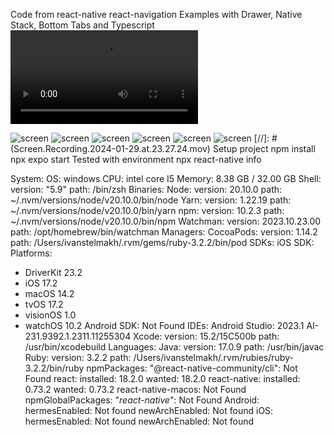 Code from react-native
react-navigation
Examples with Drawer, Native Stack, Bottom Tabs and Typescript
![screen](https://github.com/AndriiDobronos/React-Native_homework_7_14_02_2024/blob/main/src/screenshots/video_2024-02-22_17-13-58.mp4)


![screen](https://github.com/AndriiDobronos/React-Native_homework_7_14_02_2024/blob/main/src/screenshots/photo_2024-02-14_23-12-37.jpg)
![screen](https://github.com/AndriiDobronos/React-Native_homework_7_14_02_2024/blob/main/src/screenshots/photo_2024-02-14_23-13-52.jpg)
![screen](https://github.com/AndriiDobronos/React-Native_homework_7_14_02_2024/blob/main/src/screenshots/photo_2024-02-14_23-14-14.jpg)
![screen](https://github.com/AndriiDobronos/React-Native_homework_7_14_02_2024/blob/main/src/screenshots/photo_2024-02-14_23-14-32.jpg)
![screen](https://github.com/AndriiDobronos/React-Native_homework_7_14_02_2024/blob/main/src/screenshots/photo_2024-02-14_23-14-45.jpg)
![screen](https://github.com/AndriiDobronos/React-Native_homework_7_14_02_2024/blob/main/src/screenshots/photo_2024-02-14_23-15-40.jpg)
[//]: # (Screen.Recording.2024-01-29.at.23.27.24.mov)
Setup project
npm install
npx expo start
Tested with environment
npx react-native info

System:
OS: windows
CPU: intel core I5
Memory: 8.38 GB / 32.00 GB
Shell:
version: "5.9"
path: /bin/zsh
Binaries:
Node:
version: 20.10.0
path: ~/.nvm/versions/node/v20.10.0/bin/node
Yarn:
version: 1.22.19
path: ~/.nvm/versions/node/v20.10.0/bin/yarn
npm:
version: 10.2.3
path: ~/.nvm/versions/node/v20.10.0/bin/npm
Watchman:
version: 2023.10.23.00
path: /opt/homebrew/bin/watchman
Managers:
CocoaPods:
version: 1.14.2
path: /Users/ivanstelmakh/.rvm/gems/ruby-3.2.2/bin/pod
SDKs:
iOS SDK:
Platforms:
- DriverKit 23.2
- iOS 17.2
- macOS 14.2
- tvOS 17.2
- visionOS 1.0
- watchOS 10.2
Android SDK: Not Found
IDEs:
Android Studio: 2023.1 AI-231.9392.1.2311.11255304
Xcode:
version: 15.2/15C500b
path: /usr/bin/xcodebuild
Languages:
Java:
version: 17.0.9
path: /usr/bin/javac
Ruby:
version: 3.2.2
path: /Users/ivanstelmakh/.rvm/rubies/ruby-3.2.2/bin/ruby
npmPackages:
"@react-native-community/cli": Not Found
react:
installed: 18.2.0
wanted: 18.2.0
react-native:
installed: 0.73.2
wanted: 0.73.2
react-native-macos: Not Found
npmGlobalPackages:
"*react-native*": Not Found
Android:
hermesEnabled: Not found
newArchEnabled: Not found
iOS:
hermesEnabled: Not found
newArchEnabled: Not found
